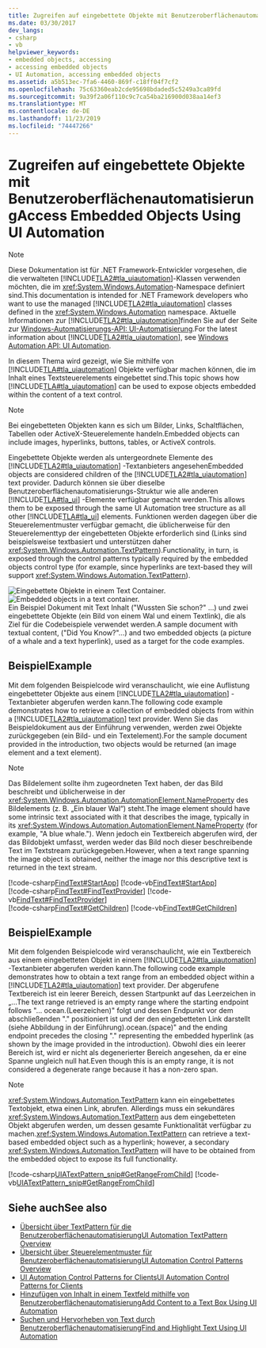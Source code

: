```yaml
---
title: Zugreifen auf eingebettete Objekte mit Benutzeroberflächenautomatisierung
ms.date: 03/30/2017
dev_langs:
- csharp
- vb
helpviewer_keywords:
- embedded objects, accessing
- accessing embedded objects
- UI Automation, accessing embedded objects
ms.assetid: a5b513ec-7fa6-4460-869f-c18ff04f7cf2
ms.openlocfilehash: 75c63360eab2cde95698bdaded5c5249a3ca89fd
ms.sourcegitcommit: 9a39f2a06f110c9c7ca54ba216900d038aa14ef3
ms.translationtype: MT
ms.contentlocale: de-DE
ms.lasthandoff: 11/23/2019
ms.locfileid: "74447266"
---
```

# <a name="access-embedded-objects-using-ui-automation"></a><span data-ttu-id="7f2f3-102">Zugreifen auf eingebettete Objekte mit Benutzeroberflächenautomatisierung</span><span class="sxs-lookup"><span data-stu-id="7f2f3-102">Access Embedded Objects Using UI Automation</span></span>
> [!NOTE]
> <span data-ttu-id="7f2f3-103">Diese Dokumentation ist für .NET Framework-Entwickler vorgesehen, die die verwalteten [!INCLUDE[TLA2#tla_uiautomation](../../../includes/tla2sharptla-uiautomation-md.md)]-Klassen verwenden möchten, die im <xref:System.Windows.Automation>-Namespace definiert sind.</span><span class="sxs-lookup"><span data-stu-id="7f2f3-103">This documentation is intended for .NET Framework developers who want to use the managed [!INCLUDE[TLA2#tla_uiautomation](../../../includes/tla2sharptla-uiautomation-md.md)] classes defined in the <xref:System.Windows.Automation> namespace.</span></span> <span data-ttu-id="7f2f3-104">Aktuelle Informationen zur [!INCLUDE[TLA2#tla_uiautomation](../../../includes/tla2sharptla-uiautomation-md.md)]finden Sie auf der Seite zur [Windows-Automatisierungs-API: UI-Automatisierung](/windows/win32/winauto/entry-uiauto-win32).</span><span class="sxs-lookup"><span data-stu-id="7f2f3-104">For the latest information about [!INCLUDE[TLA2#tla_uiautomation](../../../includes/tla2sharptla-uiautomation-md.md)], see [Windows Automation API: UI Automation](/windows/win32/winauto/entry-uiauto-win32).</span></span>  
  
 <span data-ttu-id="7f2f3-105">In diesem Thema wird gezeigt, wie Sie mithilfe von [!INCLUDE[TLA#tla_uiautomation](../../../includes/tlasharptla-uiautomation-md.md)] Objekte verfügbar machen können, die im Inhalt eines Textsteuerelements eingebettet sind.</span><span class="sxs-lookup"><span data-stu-id="7f2f3-105">This topic shows how [!INCLUDE[TLA#tla_uiautomation](../../../includes/tlasharptla-uiautomation-md.md)] can be used to expose objects embedded within the content of a text control.</span></span>  
  
> [!NOTE]
> <span data-ttu-id="7f2f3-106">Bei eingebetteten Objekten kann es sich um Bilder, Links, Schaltflächen, Tabellen oder ActiveX-Steuerelemente handeln.</span><span class="sxs-lookup"><span data-stu-id="7f2f3-106">Embedded objects can include images, hyperlinks, buttons, tables, or ActiveX controls.</span></span>  
  
 <span data-ttu-id="7f2f3-107">Eingebettete Objekte werden als untergeordnete Elemente des [!INCLUDE[TLA2#tla_uiautomation](../../../includes/tla2sharptla-uiautomation-md.md)] -Textanbieters angesehen</span><span class="sxs-lookup"><span data-stu-id="7f2f3-107">Embedded objects are considered children of the [!INCLUDE[TLA2#tla_uiautomation](../../../includes/tla2sharptla-uiautomation-md.md)] text provider.</span></span> <span data-ttu-id="7f2f3-108">Dadurch können sie über dieselbe Benutzeroberflächenautomatisierungs-Struktur wie alle anderen [!INCLUDE[TLA#tla_ui](../../../includes/tlasharptla-ui-md.md)] -Elemente verfügbar gemacht werden.</span><span class="sxs-lookup"><span data-stu-id="7f2f3-108">This allows them to be exposed through the same UI Automation tree structure as all other [!INCLUDE[TLA#tla_ui](../../../includes/tlasharptla-ui-md.md)] elements.</span></span> <span data-ttu-id="7f2f3-109">Funktionen werden dagegen über die Steuerelementmuster verfügbar gemacht, die üblicherweise für den Steuerelementtyp der eingebetteten Objekte erforderlich sind (Links sind beispielsweise textbasiert und unterstützen daher <xref:System.Windows.Automation.TextPattern>).</span><span class="sxs-lookup"><span data-stu-id="7f2f3-109">Functionality, in turn, is exposed through the control patterns typically required by the embedded objects control type (for example, since hyperlinks are text-based they will support <xref:System.Windows.Automation.TextPattern>).</span></span>  
  
 <span data-ttu-id="7f2f3-110">![Eingebettete Objekte in einem Text Container.](./media/uia-textpattern-embeddedobjects.PNG "UIA_TextPattern_EmbeddedObjects")</span><span class="sxs-lookup"><span data-stu-id="7f2f3-110">![Embedded objects in a text container.](./media/uia-textpattern-embeddedobjects.PNG "UIA_TextPattern_EmbeddedObjects")</span></span>  
<span data-ttu-id="7f2f3-111">Ein Beispiel Dokument mit Text Inhalt ("Wussten Sie schon?" ...) und zwei eingebettete Objekte (ein Bild von einem Wal und einem Textlink), die als Ziel für die Codebeispiele verwendet werden.</span><span class="sxs-lookup"><span data-stu-id="7f2f3-111">A sample document with textual content, ("Did You Know?"…) and two embedded objects (a picture of a whale and a text hyperlink), used as a target for the code examples.</span></span>  
  
## <a name="example"></a><span data-ttu-id="7f2f3-112">Beispiel</span><span class="sxs-lookup"><span data-stu-id="7f2f3-112">Example</span></span>  
 <span data-ttu-id="7f2f3-113">Mit dem folgenden Beispielcode wird veranschaulicht, wie eine Auflistung eingebetteter Objekte aus einem [!INCLUDE[TLA2#tla_uiautomation](../../../includes/tla2sharptla-uiautomation-md.md)] -Textanbieter abgerufen werden kann.</span><span class="sxs-lookup"><span data-stu-id="7f2f3-113">The following code example demonstrates how to retrieve a collection of embedded objects from within a [!INCLUDE[TLA2#tla_uiautomation](../../../includes/tla2sharptla-uiautomation-md.md)] text provider.</span></span> <span data-ttu-id="7f2f3-114">Wenn Sie das Beispieldokument aus der Einführung verwenden, werden zwei Objekte zurückgegeben (ein Bild- und ein Textelement).</span><span class="sxs-lookup"><span data-stu-id="7f2f3-114">For the sample document provided in the introduction, two objects would be returned (an image element and a text element).</span></span>  
  
> [!NOTE]
> <span data-ttu-id="7f2f3-115">Das Bildelement sollte ihm zugeordneten Text haben, der das Bild beschreibt und üblicherweise in der <xref:System.Windows.Automation.AutomationElement.NameProperty> des Bildelements (z. B. „Ein blauer Wal“) steht.</span><span class="sxs-lookup"><span data-stu-id="7f2f3-115">The image element should have some intrinsic text associated with it that describes the image, typically in its <xref:System.Windows.Automation.AutomationElement.NameProperty> (for example, "A blue whale.").</span></span> <span data-ttu-id="7f2f3-116">Wenn jedoch ein Textbereich abgerufen wird, der das Bildobjekt umfasst, werden weder das Bild noch dieser beschreibende Text im Textstream zurückgegeben.</span><span class="sxs-lookup"><span data-stu-id="7f2f3-116">However, when a text range spanning the image object is obtained, neither the image nor this descriptive text is returned in the text stream.</span></span>  
  
[!code-csharp[FindText#StartApp](../../../samples/snippets/csharp/VS_Snippets_Wpf/FindText/CSharp/SearchWindow.cs#startapp)]
[!code-vb[FindText#StartApp](../../../samples/snippets/visualbasic/VS_Snippets_Wpf/FindText/VisualBasic/SearchWindow.vb#startapp)]  
[!code-csharp[FindText#FindTextProvider](../../../samples/snippets/csharp/VS_Snippets_Wpf/FindText/CSharp/SearchWindow.cs#findtextprovider)]
[!code-vb[FindText#FindTextProvider](../../../samples/snippets/visualbasic/VS_Snippets_Wpf/FindText/VisualBasic/SearchWindow.vb#findtextprovider)]  
[!code-csharp[FindText#GetChildren](../../../samples/snippets/csharp/VS_Snippets_Wpf/FindText/CSharp/SearchWindow.cs#getchildren)]
[!code-vb[FindText#GetChildren](../../../samples/snippets/visualbasic/VS_Snippets_Wpf/FindText/VisualBasic/SearchWindow.vb#getchildren)]  
  
## <a name="example"></a><span data-ttu-id="7f2f3-117">Beispiel</span><span class="sxs-lookup"><span data-stu-id="7f2f3-117">Example</span></span>  
 <span data-ttu-id="7f2f3-118">Mit dem folgenden Beispielcode wird veranschaulicht, wie ein Textbereich aus einem eingebetteten Objekt in einem [!INCLUDE[TLA2#tla_uiautomation](../../../includes/tla2sharptla-uiautomation-md.md)] -Textanbieter abgerufen werden kann.</span><span class="sxs-lookup"><span data-stu-id="7f2f3-118">The following code example demonstrates how to obtain a text range from an embedded object within a [!INCLUDE[TLA2#tla_uiautomation](../../../includes/tla2sharptla-uiautomation-md.md)] text provider.</span></span> <span data-ttu-id="7f2f3-119">Der abgerufene Textbereich ist ein leerer Bereich, dessen Startpunkt auf das Leerzeichen in „…</span><span class="sxs-lookup"><span data-stu-id="7f2f3-119">The text range retrieved is an empty range where the starting endpoint follows "…</span></span> <span data-ttu-id="7f2f3-120">ocean.(Leerzeichen)" folgt und dessen Endpunkt vor dem abschließenden "." positioniert ist und der den eingebetteten Link darstellt (siehe Abbildung in der Einführung).</span><span class="sxs-lookup"><span data-stu-id="7f2f3-120">ocean.(space)" and the ending endpoint precedes the closing "." representing the embedded hyperlink (as shown by the image provided in the introduction).</span></span> <span data-ttu-id="7f2f3-121">Obwohl dies ein leerer Bereich ist, wird er nicht als degenerierter Bereich angesehen, da er eine Spanne ungleich null hat.</span><span class="sxs-lookup"><span data-stu-id="7f2f3-121">Even though this is an empty range, it is not considered a degenerate range because it has a non-zero span.</span></span>  
  
> [!NOTE]
> <span data-ttu-id="7f2f3-122"><xref:System.Windows.Automation.TextPattern> kann ein eingebettetes Textobjekt, etwa einen Link, abrufen. Allerdings muss ein sekundäres <xref:System.Windows.Automation.TextPattern> aus dem eingebetteten Objekt abgerufen werden, um dessen gesamte Funktionalität verfügbar zu machen.</span><span class="sxs-lookup"><span data-stu-id="7f2f3-122"><xref:System.Windows.Automation.TextPattern> can retrieve a text-based embedded object such as a hyperlink; however, a secondary <xref:System.Windows.Automation.TextPattern> will have to be obtained from the embedded object to expose its full functionality.</span></span>  
  
 [!code-csharp[UIATextPattern_snip#GetRangeFromChild](../../../samples/snippets/csharp/VS_Snippets_Wpf/UIATextPattern_snip/CSharp/SearchWindow.cs#getrangefromchild)]
 [!code-vb[UIATextPattern_snip#GetRangeFromChild](../../../samples/snippets/visualbasic/VS_Snippets_Wpf/UIATextPattern_snip/VisualBasic/SearchWindow.vb#getrangefromchild)]  
  
## <a name="see-also"></a><span data-ttu-id="7f2f3-123">Siehe auch</span><span class="sxs-lookup"><span data-stu-id="7f2f3-123">See also</span></span>

- [<span data-ttu-id="7f2f3-124">Übersicht über TextPattern für die Benutzeroberflächenautomatisierung</span><span class="sxs-lookup"><span data-stu-id="7f2f3-124">UI Automation TextPattern Overview</span></span>](ui-automation-textpattern-overview.md)
- [<span data-ttu-id="7f2f3-125">Übersicht über Steuerelementmuster für Benutzeroberflächenautomatisierung</span><span class="sxs-lookup"><span data-stu-id="7f2f3-125">UI Automation Control Patterns Overview</span></span>](ui-automation-control-patterns-overview.md)
- [<span data-ttu-id="7f2f3-126">UI Automation Control Patterns for Clients</span><span class="sxs-lookup"><span data-stu-id="7f2f3-126">UI Automation Control Patterns for Clients</span></span>](ui-automation-control-patterns-for-clients.md)
- [<span data-ttu-id="7f2f3-127">Hinzufügen von Inhalt in einem Textfeld mithilfe von Benutzeroberflächenautomatisierung</span><span class="sxs-lookup"><span data-stu-id="7f2f3-127">Add Content to a Text Box Using UI Automation</span></span>](add-content-to-a-text-box-using-ui-automation.md)
- [<span data-ttu-id="7f2f3-128">Suchen und Hervorheben von Text durch Benutzeroberflächenautomatisierung</span><span class="sxs-lookup"><span data-stu-id="7f2f3-128">Find and Highlight Text Using UI Automation</span></span>](find-and-highlight-text-using-ui-automation.md)
